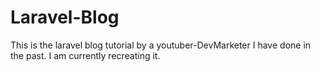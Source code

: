 # Laravel-Blog

This is the laravel blog tutorial by a youtuber-DevMarketer I have done in the past. I am currently recreating it.
